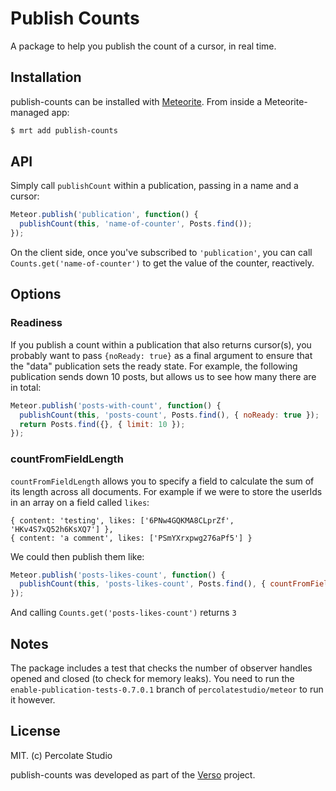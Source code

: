 # Publish Counts

A package to help you publish the count of a cursor, in real time.

## Installation

publish-counts can be installed with [Meteorite](https://github.com/oortcloud/meteorite/). From inside a Meteorite-managed app:

``` sh
$ mrt add publish-counts
```

## API

Simply call `publishCount` within a publication, passing in a name and a cursor:

```js
Meteor.publish('publication', function() {
  publishCount(this, 'name-of-counter', Posts.find());
});
```

On the client side, once you've subscribed to `'publication'`, you can call `Counts.get('name-of-counter')` to get the value of the counter, reactively.

## Options

### Readiness

If you publish a count within a publication that also returns cursor(s), you probably want to pass `{noReady: true}` as a final argument to ensure that the "data" publication sets the ready state. For example, the following publication sends down 10 posts, but allows us to see how many there are in total:

```js
Meteor.publish('posts-with-count', function() {
  publishCount(this, 'posts-count', Posts.find(), { noReady: true });
  return Posts.find({}, { limit: 10 });
});
```

### countFromFieldLength

`countFromFieldLength` allows you to specify a field to calculate the sum of its length across all documents.
For example if we were to store the userIds in an array on a field called `likes`:

```
{ content: 'testing', likes: ['6PNw4GQKMA8CLprZf', 'HKv4S7xQ52h6KsXQ7'] },
{ content: 'a comment', likes: ['PSmYXrxpwg276aPf5'] }
```

We could then publish them like:

```js
Meteor.publish('posts-likes-count', function() {
  publishCount(this, 'posts-likes-count', Posts.find(), { countFromFieldLength: 'likes' });
});
```

And calling `Counts.get('posts-likes-count')` returns `3`

## Notes

The package includes a test that checks the number of observer handles opened and closed (to check for memory leaks). You need to run the `enable-publication-tests-0.7.0.1` branch of `percolatestudio/meteor` to run it however.

## License 

MIT. (c) Percolate Studio

publish-counts was developed as part of the [Verso](http://versoapp.com) project.
